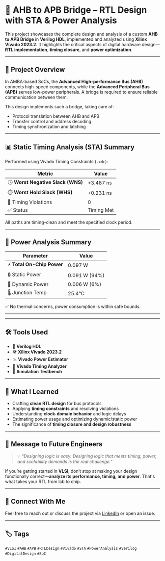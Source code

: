 # 🚀 AHB to APB Bridge – RTL Design with STA & Power Analysis

This project showcases the complete design and analysis of a custom **AHB to APB Bridge** in **Verilog HDL**, implemented and analyzed using **Xilinx Vivado 2023.2**. It highlights the critical aspects of digital hardware design—**RTL implementation**, **timing closure**, and **power optimization**.

---

## 🔧 Project Overview

In AMBA-based SoCs, the **Advanced High-performance Bus (AHB)** connects high-speed components, while the **Advanced Peripheral Bus (APB)** serves low-power peripherals. A bridge is required to ensure reliable communication between them.

This design implements such a bridge, taking care of:
- Protocol translation between AHB and APB
- Transfer control and address decoding
- Timing synchronization and latching

---

## 📊 Static Timing Analysis (STA) Summary

Performed using Vivado Timing Constraints (`.xdc`):

| Metric                   | Value     |
|--------------------------|-----------|
| 🕒 **Worst Negative Slack (WNS)** | +3.487 ns |
| ⏱️ **Worst Hold Slack (WHS)**    | +0.231 ns |
| 🚫 Timing Violations    | 0         |
| ✅ Status               | Timing Met |

All paths are timing-clean and meet the specified clock period.

---

## 🔋 Power Analysis Summary

| Parameter        | Value     |
|------------------|-----------|
| ⚡ **Total On-Chip Power**  | 0.097 W   |
| 🔒 Static Power   | 0.091 W (94%) |
| 🔄 Dynamic Power | 0.006 W (6%)  |
| 🌡️ Junction Temp | 25.4°C     |

✅ No thermal concerns, power consumption is within safe bounds.

---


---

## 🛠️ Tools Used

- 🧠 **Verilog HDL**
- 🛠️ **Xilinx Vivado 2023.2**
- 📉 **Vivado Power Estimator**
- 📐 **Vivado Timing Analyzer**
- 🧪 **Simulation Testbench**

---

## 🧠 What I Learned

- Crafting **clean RTL design** for bus protocols
- Applying **timing constraints** and resolving violations
- Understanding **clock-domain behavior** and logic delays
- Estimating power usage and optimizing dynamic/static power
- The significance of **timing closure and design robustness**

---

## 💬 Message to Future Engineers

> 💡 _“Designing logic is easy. Designing logic that meets timing, power, and scalability demands is the real challenge.”_

If you’re getting started in **VLSI**, don’t stop at making your design functionally correct—**analyze its performance, timing, and power**. That's what takes your RTL from lab to chip.

---

## 🔗 Connect With Me

Feel free to reach out or discuss the project via [LinkedIn](www.linkedin.com/in/praveen-kumar-podalakur-78b628287) or open an issue.

---

## 🏷️ Tags

`#VLSI` `#AHB` `#APB` `#RTLDesign` `#Vivado` `#STA` `#PowerAnalysis` `#Verilog` `#DigitalDesign` `#SoC`
